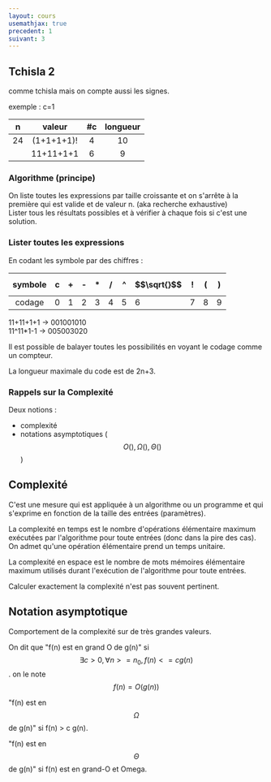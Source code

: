 ```yaml
---
layout: cours
usemathjax: true
precedent: 1
suivant: 3
---
```


## Tchisla 2
comme tchisla mais on compte aussi les signes.

exemple : c=1

|n  |valeur    |#c |longueur|
|:-:|:--------:|:-:|:------:|
|24 |(1+1+1+1)!|4  |10      |
|   |11+11+1+1 |6  |9       |

### Algorithme (principe)

On liste toutes les expressions par taille croissante et on s'arrête à la première qui est valide et de valeur n. (aka recherche exhaustive)  
Lister tous les résultats possibles et à vérifier à chaque fois si c'est une solution.

### Lister toutes les expressions
En codant les symbole par des chiffres :

|symbole|c|+|-|*|/|^|$$\sqrt{}$$|!|(|)|
|:-----:|-|-|-|-|-|-|-|-|-|-|
|codage |0|1|2|3|4|5|6|7|8|9|

11+11+1+1 -> 001001010  
11^11*1-1 -> 005003020

Il est possible de balayer toutes les possibilités en voyant le codage comme un compteur.

La longueur maximale du code est de 2n+3.

### Rappels sur la Complexité

Deux notions :
- complexité
- notations asymptotiques ($$O(), \Omega(), \Theta()$$)

## Complexité

C'est une mesure qui est appliquée à un algorithme ou un programme et qui s'exprime en fonction de la taille des entrées (paramètres).

La complexité en temps est le nombre d'opérations élémentaire maximum exécutées par l'algorithme pour toute entrées (donc dans la pire des cas).  
On admet qu'une opération élémentaire prend un temps unitaire.

La complexité en espace est le nombre de mots mémoires élémentaire maximum utilisés durant l'exécution de l'algorithme pour toute entrées.

Calculer exactement la complexité n'est pas souvent pertinent.

## Notation asymptotique

Comportement de la complexité sur de très grandes valeurs.

On dit que "f(n) est en grand O de g(n)" si $$\exists c>0, \forall n >= n_0, f(n) <= c g(n)$$. on le note $$f(n) = O(g(n))$$

"f(n) est en $$\Omega$$ de g(n)" si f(n) > c g(n).

"f(n) est en $$\Theta$$ de g(n)" si f(n) est en grand-O et Omega.
